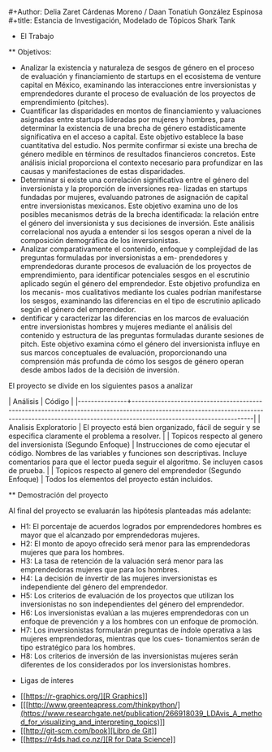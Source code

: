 #+Author: Delia Zaret Cárdenas Moreno / Daan Tonatiuh González Espinosa
#+title: Estancia de Investigación, Modelado de Tópicos Shark Tank

* El Trabajo

** Objetivos:
 - Analizar la existencia y naturaleza de sesgos de género en el proceso de evaluación y financiamiento de startups en
el ecosistema de venture capital en México, examinando las interacciones entre inversionistas y emprendedores durante el
proceso de evaluación de los proyectos de emprendimiento (pitches).
 - Cuantificar las disparidades en montos de financiamiento y valuaciones asignadas entre startups lideradas por mujeres
y hombres, para determinar la existencia de una brecha de género estadísticamente significativa en el acceso a capital.
Este objetivo establece la base cuantitativa del estudio. Nos permite confirmar si existe una brecha de género medible
en términos de resultados financieros concretos. Este análisis inicial proporciona el contexto necesario para profundizar
en las causas y manifestaciones de estas disparidades.
 - Determinar si existe una correlación significativa entre el género del inversionista y la proporción de inversiones rea-
lizadas en startups fundadas por mujeres, evaluando patrones de asignación de capital entre inversionistas mexicanos.
Este objetivo examina uno de los posibles mecanismos detrás de la brecha identificada: la relación entre el género del
inversionista y sus decisiones de inversión. Este análisis correlacional nos ayuda a entender si los sesgos operan a nivel
de la composición demográfica de los inversionistas.
 - Analizar comparativamente el contenido, enfoque y complejidad de las preguntas formuladas por inversionistas a em-
prendedores y emprendedoras durante procesos de evaluación de los proyectos de emprendimiento, para identificar
potenciales sesgos en el escrutinio aplicado según el género del emprendedor. Este objetivo profundiza en los mecanis-
mos cualitativos mediante los cuales podrían manifestarse los sesgos, examinando las diferencias en el tipo de escrutinio
aplicado según el género del emprendedor.
 - dentificar y caracterizar las diferencias en los marcos de evaluación entre inversionistas hombres y mujeres mediante el
análisis del contenido y estructura de las preguntas formuladas durante sesiones de pitch. Este objetivo examina cómo
el género del inversionista influye en sus marcos conceptuales de evaluación, proporcionando una comprensión más
profunda de cómo los sesgos de género operan desde ambos lados de la decisión de inversión.

El proyecto se divide en los siguientes pasos a analizar

| Análisis     | Código                                                                                                                                                                                     |
|---------------+-------------------------------------------------------------------------------------------------------------------------------------------------------------------------------------------------|
| Analisis Exploratorio        | El proyecto está bien organizado, fácil de seguir y se especifica claramente el problema a resolver.                                                                                            |
| Topicos respecto al genero del inversionista (Segundo Enfoque) | Instrucciones de como ejecutar el código. Nombres de las variables y funciones son descriptivas. Incluye comentarios para que el lector pueda seguir el algoritmo. Se incluyen casos de prueba. |
| Topicos respecto al genero del emprendedor (Segundo Enfoque)     | Todos los elementos del proyecto están incluidos.                                                                                                              

** Demostración del proyecto

Al final del proyecto se evaluarán las hipótesis planteadas más adelante:

-  H1: El porcentaje de acuerdos logrados por emprendedores hombres es mayor que el alcanzado por emprendedoras
mujeres.
-  H2: El monto de apoyo ofrecido será menor para las emprendedoras mujeres que para los hombres.
- H3: La tasa de retención de la valuación será menor para las emprendedoras mujeres que para los hombres.
- H4: La decisión de invertir de las mujeres inversionistas es independiente del género del emprendedor.
- H5: Los criterios de evaluación de los proyectos que utilizan los inversionistas no son independientes del género del
emprendedor.
- H6: Los inversionistas evalúan a las mujeres emprendedoras con un enfoque de prevención y a los hombres con un
enfoque de promoción.
- H7: Los inversionistas formularán preguntas de índole operativa a las mujeres emprendedoras, mientras que los cues-
tionamientos serán de tipo estratégico para los hombres.
- H8: Los criterios de inversión de las inversionistas mujeres serán diferentes de los considerados por los inversionistas
hombres.

* Ligas de interes

- [[[https://r-graphics.org/][R Graphics](https://shap.readthedocs.io/en/latest/)]]
- [[[http://www.greenteapress.com/thinkpython/](https://www.researchgate.net/publication/266918039_LDAvis_A_method_for_visualizing_and_interpreting_topics)]]
- [[[http://git-scm.com/book][Libro de Git]](https://doi.org/10.1037/a0018963)]
- [[[https://r4ds.had.co.nz/][R for Data Science]](https://www.ubs.com/global/en/wealth-management/women/2021/women-wealth-parity-power-purpose/_jcr_content/mainpar/toplevelgrid/col2/teaser/linklist/actionbutton.0808140295.file/PS9jb250ZW50L2RhbS9hc3NldHMvd20vZ2xvYmFsL2RvYy93b21lbi13ZWFsdGgtcmVwb3J0LTIw)]
